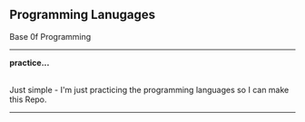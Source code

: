 <h2>Programming Lanugages</h2>
<p>Base 0f Programming</p>
<hr>
<b>practice...</b>
<br>
<br>
<p>Just simple - I'm just practicing the programming languages so I can make this Repo.</p>
<hr>
